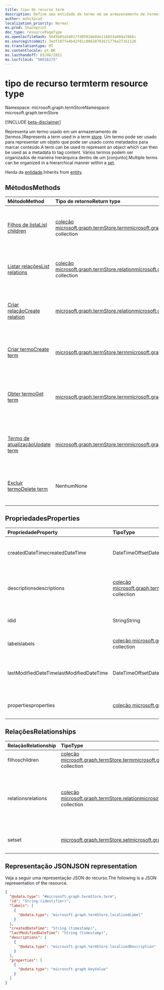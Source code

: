 ```yaml
---
title: tipo de recurso term
description: Define uma entidade de termo em um armazenamento de termos.
author: mohitpcad
localization_priority: Normal
ms.prod: Sharepoint
doc_type: resourcePageType
ms.openlocfilehash: 5645b85a5d017fd05010e04e118853a904a78b6c
ms.sourcegitcommit: 3edf187fe4b42f81c09610782671776a27161126
ms.translationtype: MT
ms.contentlocale: pt-BR
ms.lasthandoff: 03/06/2021
ms.locfileid: "50516175"
---
```

# <a name="term-resource-type"></a><span data-ttu-id="7f28f-103">tipo de recurso term</span><span class="sxs-lookup"><span data-stu-id="7f28f-103">term resource type</span></span>

<span data-ttu-id="7f28f-104">Namespace: microsoft.graph.termStore</span><span class="sxs-lookup"><span data-stu-id="7f28f-104">Namespace: microsoft.graph.termStore</span></span>

[!INCLUDE [beta-disclaimer](../../includes/beta-disclaimer.md)]

<span data-ttu-id="7f28f-105">Representa um termo usado em um armazenamento de [termos.]</span><span class="sxs-lookup"><span data-stu-id="7f28f-105">Represents a term used in a term [store].</span></span> <span data-ttu-id="7f28f-106">Um termo pode ser usado para representar um objeto que pode ser usado como metadados para marcar conteúdo.</span><span class="sxs-lookup"><span data-stu-id="7f28f-106">A term can be used to represent an object which can then be used as a metadata to tag content.</span></span> <span data-ttu-id="7f28f-107">Vários termos podem ser organizados de maneira hierárquica dentro de um [conjunto].</span><span class="sxs-lookup"><span data-stu-id="7f28f-107">Multiple terms can be organized in a hierarchical manner within a [set].</span></span>

<span data-ttu-id="7f28f-108">Herda da [entidade](../resources/entity.md).</span><span class="sxs-lookup"><span data-stu-id="7f28f-108">Inherits from [entity](../resources/entity.md).</span></span>

## <a name="methods"></a><span data-ttu-id="7f28f-109">Métodos</span><span class="sxs-lookup"><span data-stu-id="7f28f-109">Methods</span></span>
|<span data-ttu-id="7f28f-110">Método</span><span class="sxs-lookup"><span data-stu-id="7f28f-110">Method</span></span>|<span data-ttu-id="7f28f-111">Tipo de retorno</span><span class="sxs-lookup"><span data-stu-id="7f28f-111">Return type</span></span>|<span data-ttu-id="7f28f-112">Descrição</span><span class="sxs-lookup"><span data-stu-id="7f28f-112">Description</span></span>|
|:---|:---|:---|
|[<span data-ttu-id="7f28f-113">Filhos de lista</span><span class="sxs-lookup"><span data-stu-id="7f28f-113">List children</span></span>](../api/termstore-term-list-children.md)|<span data-ttu-id="7f28f-114">[coleção microsoft.graph.termStore.term](../resources/termstore-term.md)</span><span class="sxs-lookup"><span data-stu-id="7f28f-114">[microsoft.graph.termStore.term](../resources/termstore-term.md) collection</span></span>|<span data-ttu-id="7f28f-115">Obter os filhos de primeiro nível de um termo em um armazenamento de [termos.]</span><span class="sxs-lookup"><span data-stu-id="7f28f-115">Get the first level children of a term in a term [store].</span></span>|
|[<span data-ttu-id="7f28f-116">Listar relações</span><span class="sxs-lookup"><span data-stu-id="7f28f-116">List relations</span></span>](../api/termstore-term-list-relations.md)|<span data-ttu-id="7f28f-117">[coleção microsoft.graph.termStore.relation](../resources/termstore-relation.md)</span><span class="sxs-lookup"><span data-stu-id="7f28f-117">[microsoft.graph.termStore.relation](../resources/termstore-relation.md) collection</span></span>|<span data-ttu-id="7f28f-118">Obter as relações de um termo em um armazenamento de [termos.]</span><span class="sxs-lookup"><span data-stu-id="7f28f-118">Get the relations of a term in a term [store].</span></span>|
|[<span data-ttu-id="7f28f-119">Criar relação</span><span class="sxs-lookup"><span data-stu-id="7f28f-119">Create relation</span></span>](../api/termstore-relation-post.md)|[<span data-ttu-id="7f28f-120">microsoft.graph.termStore.relation</span><span class="sxs-lookup"><span data-stu-id="7f28f-120">microsoft.graph.termStore.relation</span></span>](../resources/termstore-relation.md)|<span data-ttu-id="7f28f-121">Crie uma nova relação para um termo ou [um conjunto] em um armazenamento de [termos.]</span><span class="sxs-lookup"><span data-stu-id="7f28f-121">Create a new relation for a term or a [set] in a term [store].</span></span>|
|[<span data-ttu-id="7f28f-122">Criar termo</span><span class="sxs-lookup"><span data-stu-id="7f28f-122">Create term</span></span>](../api/termstore-term-post.md)|[<span data-ttu-id="7f28f-123">microsoft.graph.termStore.term</span><span class="sxs-lookup"><span data-stu-id="7f28f-123">microsoft.graph.termStore.term</span></span>](../resources/termstore-term.md)|<span data-ttu-id="7f28f-124">Criar um novo objeto de termo em um armazenamento de [termos.]</span><span class="sxs-lookup"><span data-stu-id="7f28f-124">Create a new term object in a term [store].</span></span>|
|[<span data-ttu-id="7f28f-125">Obter termo</span><span class="sxs-lookup"><span data-stu-id="7f28f-125">Get term</span></span>](../api/termstore-term-get.md)|[<span data-ttu-id="7f28f-126">microsoft.graph.termStore.term</span><span class="sxs-lookup"><span data-stu-id="7f28f-126">microsoft.graph.termStore.term</span></span>](../resources/termstore-term.md)|<span data-ttu-id="7f28f-127">Leia as propriedades e as relações de um objeto term em um armazenamento de [termos.]</span><span class="sxs-lookup"><span data-stu-id="7f28f-127">Read the properties and relationships of a term object in a term  [store].</span></span>|
|[<span data-ttu-id="7f28f-128">Termo de atualização</span><span class="sxs-lookup"><span data-stu-id="7f28f-128">Update term</span></span>](../api/termstore-term-update.md)|[<span data-ttu-id="7f28f-129">microsoft.graph.termStore.term</span><span class="sxs-lookup"><span data-stu-id="7f28f-129">microsoft.graph.termStore.term</span></span>](../resources/termstore-term.md)|<span data-ttu-id="7f28f-130">Atualize as propriedades de um objeto term em um armazenamento de [termos.]</span><span class="sxs-lookup"><span data-stu-id="7f28f-130">Update the properties of a term object in a term [store].</span></span>|
|[<span data-ttu-id="7f28f-131">Excluir termo</span><span class="sxs-lookup"><span data-stu-id="7f28f-131">Delete term</span></span>](../api/termstore-term-delete.md)|<span data-ttu-id="7f28f-132">Nenhum</span><span class="sxs-lookup"><span data-stu-id="7f28f-132">None</span></span>|<span data-ttu-id="7f28f-133">Excluir um objeto term em um armazenamento de [termos.]</span><span class="sxs-lookup"><span data-stu-id="7f28f-133">Delete a term object in a term [store].</span></span>|

## <a name="properties"></a><span data-ttu-id="7f28f-134">Propriedades</span><span class="sxs-lookup"><span data-stu-id="7f28f-134">Properties</span></span>
|<span data-ttu-id="7f28f-135">Propriedade</span><span class="sxs-lookup"><span data-stu-id="7f28f-135">Property</span></span>|<span data-ttu-id="7f28f-136">Tipo</span><span class="sxs-lookup"><span data-stu-id="7f28f-136">Type</span></span>|<span data-ttu-id="7f28f-137">Descrição</span><span class="sxs-lookup"><span data-stu-id="7f28f-137">Description</span></span>|
|:---|:---|:---|
|<span data-ttu-id="7f28f-138">createdDateTime</span><span class="sxs-lookup"><span data-stu-id="7f28f-138">createdDateTime</span></span>|<span data-ttu-id="7f28f-139">DateTimeOffset</span><span class="sxs-lookup"><span data-stu-id="7f28f-139">DateTimeOffset</span></span>|<span data-ttu-id="7f28f-140">Data e hora da criação do termo.</span><span class="sxs-lookup"><span data-stu-id="7f28f-140">Date and time of term creation.</span></span> <span data-ttu-id="7f28f-141">Somente leitura</span><span class="sxs-lookup"><span data-stu-id="7f28f-141">Read-only</span></span>|
|<span data-ttu-id="7f28f-142">descriptions</span><span class="sxs-lookup"><span data-stu-id="7f28f-142">descriptions</span></span>|<span data-ttu-id="7f28f-143">[coleção microsoft.graph.termStore.localizedDescription](../resources/termstore-localizeddescription.md)</span><span class="sxs-lookup"><span data-stu-id="7f28f-143">[microsoft.graph.termStore.localizedDescription](../resources/termstore-localizeddescription.md) collection</span></span>|<span data-ttu-id="7f28f-144">Descrição sobre o termo que depende do languageTag</span><span class="sxs-lookup"><span data-stu-id="7f28f-144">Description about term that is dependent on the languageTag</span></span>|
|<span data-ttu-id="7f28f-145">id</span><span class="sxs-lookup"><span data-stu-id="7f28f-145">id</span></span>|<span data-ttu-id="7f28f-146">String</span><span class="sxs-lookup"><span data-stu-id="7f28f-146">String</span></span>|<span data-ttu-id="7f28f-147">Identificador exclusivo do termo.</span><span class="sxs-lookup"><span data-stu-id="7f28f-147">Unique identifier of term.</span></span> <span data-ttu-id="7f28f-148">Read-Only</span><span class="sxs-lookup"><span data-stu-id="7f28f-148">Read-Only</span></span>|
|<span data-ttu-id="7f28f-149">labels</span><span class="sxs-lookup"><span data-stu-id="7f28f-149">labels</span></span>|<span data-ttu-id="7f28f-150">[coleção microsoft.graph.termStore.localizedLabel](../resources/termstore-localizedlabel.md)</span><span class="sxs-lookup"><span data-stu-id="7f28f-150">[microsoft.graph.termStore.localizedLabel](../resources/termstore-localizedlabel.md) collection</span></span>|<span data-ttu-id="7f28f-151">Metadados de rótulo para um termo</span><span class="sxs-lookup"><span data-stu-id="7f28f-151">Label metadata for a term</span></span>|
|<span data-ttu-id="7f28f-152">lastModifiedDateTime</span><span class="sxs-lookup"><span data-stu-id="7f28f-152">lastModifiedDateTime</span></span>|<span data-ttu-id="7f28f-153">DateTimeOffset</span><span class="sxs-lookup"><span data-stu-id="7f28f-153">DateTimeOffset</span></span>|<span data-ttu-id="7f28f-154">Última data e hora da modificação do termo.</span><span class="sxs-lookup"><span data-stu-id="7f28f-154">Last date and time of term modification.</span></span> <span data-ttu-id="7f28f-155">Somente leitura</span><span class="sxs-lookup"><span data-stu-id="7f28f-155">Read-only</span></span>|
|<span data-ttu-id="7f28f-156">properties</span><span class="sxs-lookup"><span data-stu-id="7f28f-156">properties</span></span>|<span data-ttu-id="7f28f-157">[coleção microsoft.graph.keyValue](../resources/keyvalue.md)</span><span class="sxs-lookup"><span data-stu-id="7f28f-157">[microsoft.graph.keyValue](../resources/keyvalue.md) collection</span></span>|<span data-ttu-id="7f28f-158">Coleção de propriedades no termo</span><span class="sxs-lookup"><span data-stu-id="7f28f-158">Collection of properties on the term</span></span>|

## <a name="relationships"></a><span data-ttu-id="7f28f-159">Relações</span><span class="sxs-lookup"><span data-stu-id="7f28f-159">Relationships</span></span>
|<span data-ttu-id="7f28f-160">Relação</span><span class="sxs-lookup"><span data-stu-id="7f28f-160">Relationship</span></span>|<span data-ttu-id="7f28f-161">Tipo</span><span class="sxs-lookup"><span data-stu-id="7f28f-161">Type</span></span>|<span data-ttu-id="7f28f-162">Descrição</span><span class="sxs-lookup"><span data-stu-id="7f28f-162">Description</span></span>|
|:---|:---|:---|
|<span data-ttu-id="7f28f-163">filhos</span><span class="sxs-lookup"><span data-stu-id="7f28f-163">children</span></span>|<span data-ttu-id="7f28f-164">[coleção microsoft.graph.termStore.term](../resources/termstore-term.md)</span><span class="sxs-lookup"><span data-stu-id="7f28f-164">[microsoft.graph.termStore.term](../resources/termstore-term.md) collection</span></span>|<span data-ttu-id="7f28f-165">Filhos do termo atual</span><span class="sxs-lookup"><span data-stu-id="7f28f-165">Children of current term</span></span>|
|<span data-ttu-id="7f28f-166">relations</span><span class="sxs-lookup"><span data-stu-id="7f28f-166">relations</span></span>|<span data-ttu-id="7f28f-167">[coleção microsoft.graph.termStore.relation](../resources/termstore-relation.md)</span><span class="sxs-lookup"><span data-stu-id="7f28f-167">[microsoft.graph.termStore.relation](../resources/termstore-relation.md) collection</span></span>|<span data-ttu-id="7f28f-168">Para indicar quais termos estão relacionados ao termo atual como fixado ou reutilizado</span><span class="sxs-lookup"><span data-stu-id="7f28f-168">To indicate which terms are related to the current term as either pinned or reused</span></span>|
|<span data-ttu-id="7f28f-169">set</span><span class="sxs-lookup"><span data-stu-id="7f28f-169">set</span></span>|[<span data-ttu-id="7f28f-170">microsoft.graph.termStore.set</span><span class="sxs-lookup"><span data-stu-id="7f28f-170">microsoft.graph.termStore.set</span></span>](../resources/termstore-set.md)|<span data-ttu-id="7f28f-171">O [conjunto] no qual o termo é criado</span><span class="sxs-lookup"><span data-stu-id="7f28f-171">The [set] in which the term is created</span></span>|

## <a name="json-representation"></a><span data-ttu-id="7f28f-172">Representação JSON</span><span class="sxs-lookup"><span data-stu-id="7f28f-172">JSON representation</span></span>
<span data-ttu-id="7f28f-173">Veja a seguir uma representação JSON do recurso.</span><span class="sxs-lookup"><span data-stu-id="7f28f-173">The following is a JSON representation of the resource.</span></span>
<!-- {
  "blockType": "resource",
  "keyProperty": "id",
  "@odata.type": "microsoft.graph.termStore.term",
  "baseType": "microsoft.graph.entity",
  "openType": false
}
-->
``` json
{
  "@odata.type": "#microsoft.graph.termStore.term",
  "id": "String (identifier)",
  "labels": [
    {
      "@odata.type": "microsoft.graph.termStore.localizedLabel"
    }
  ],
  "createdDateTime": "String (timestamp)",
  "lastModifiedDateTime": "String (timestamp)",
  "descriptions": [
    {
      "@odata.type": "microsoft.graph.termStore.localizedDescription"
    }
  ],
  "properties": [
    {
      "@odata.type": "microsoft.graph.keyValue"
    }
  ]
}
```

[loja]: ../resources/termstore-store.md
[store]: ../resources/termstore-store.md
[set]: ../resources/termstore-set.md
[term]: ../resources/termstore-term.md
[group]: ../resources/termstore-group.md

<!--
{
  "type": "#page.annotation",
  "description": "Term is the entity used for tagging in termStore",
  "keywords": "term,facet,resource",
  "section": "documentation",
  "tocPath": "Terms",
  "tocBookmarks": {
    "Resources/termstore-term": "#"
  },
  "suppressions": []
}
-->


